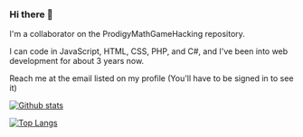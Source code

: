### Hi there 👋

I'm a collaborator on the ProdigyMathGameHacking repository.

I can code in JavaScript, HTML, CSS, PHP, and C#, and I've been into web development for about 3 years now.

Reach me at the email listed on my profile (You'll have to be signed in to see it)

[![Github stats](https://github-readme-stats.vercel.app/api?username=SwxtchCode&count_private=true&show_icons=true&hide=stars)](https://github.com/anuraghazra/github-readme-stats)

[![Top Langs](https://github-readme-stats.vercel.app/api/top-langs/?username=SwxtchCode&layout=compact)](https://github.com/anuraghazra/github-readme-stats)
